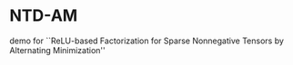 # NTD-AM
demo for ``ReLU-based Factorization for Sparse Nonnegative Tensors by Alternating Minimization''
